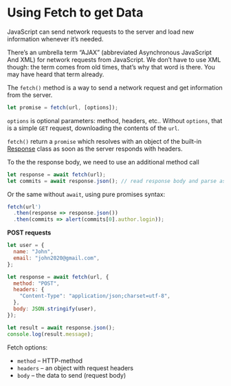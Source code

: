 # Using Fetch to get Data

JavaScript can send network requests to the server and load new information whenever it’s needed.

There’s an umbrella term “AJAX” (abbreviated Asynchronous JavaScript And XML) for network requests from JavaScript. We don’t have to use XML though: the term comes from old times, that’s why that word is there. You may have heard that term already.

The `fetch()` method is a way to send a network request and get information from the server.

```javascript
let promise = fetch(url, [options]);
```

`options` is optional parameters: method, headers, etc.. Without `options`, that is a simple `GET` request, downloading the contents of the `url`.

`fetch()` return a `promise` which resolves with an object of the built-in [Response](https://fetch.spec.whatwg.org/#response-class) class as soon as the server responds with headers.

To the the response body, we need to use an additional method call

```javascript
let response = await fetch(url);
let commits = await response.json(); // read response body and parse as JSON
```

Or the same without `await`, using pure promises syntax:

```javascript
fetch(url')
  .then(response => response.json())
  .then(commits => alert(commits[0].author.login));
```

**POST requests**

```javascript
let user = {
  name: "John",
  email: "john2020@gmail.com",
};

let response = await fetch(url, {
  method: "POST",
  headers: {
    "Content-Type": "application/json;charset=utf-8",
  },
  body: JSON.stringify(user),
});

let result = await response.json();
console.log(result.message);
```

Fetch options:

- `method` – HTTP-method
- `headers` – an object with request headers
- `body` – the data to send (request body)
